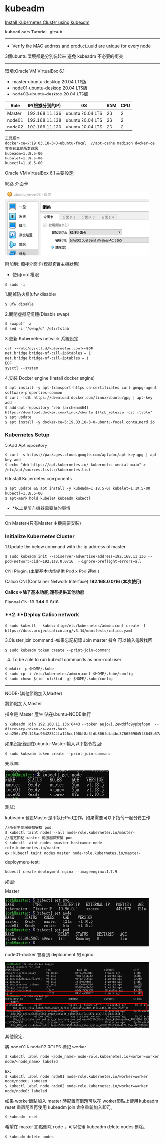# kubeadm

[Install Kubernetes Cluster using kubeadm](https://kubernetes.io/docs/setup/production-environment/tools/kubeadm/install-kubeadm/)

kubectl adm Tutorial -github

---

- Verify the MAC address and product_uuid are unique for every node

3個ubuntu 環境都是分別裝起來 避免 kubeadm 不必要的衝突

---

環境:Oracle VM VirtualBox 6.1

- master-ubuntu-desktop 20.04 LTS版
- node01-ubuntu-desktop 20.04 LTS版
- node02-ubuntu-desktop 20.04 LTS版

|  Role |  IP(根據分到的IP) |  OS |  RAM |  CPU |
| ------------ | ------------ | ------------ | ------------ | ------------ |
|  Master | 192.168.11.136  | ubuntu 20.04 LTS  | 2G |  2 |
| node01  | 192.168.11.138  |  ubuntu 20.04 LTS  | 2G |  2 |
| node02  | 192.168.11.139 |   ubuntu 20.04 LTS | 2G |  2 |

```
工具版本
docker-ce=5:19.03.10~3-0~ubuntu-focal  //apt-cache madison docker-ce  會查到其他版本資訊
kubeadm=1.18.5-00 
kubelet=1.18.5-00 
kubectl=1.18.5-00
```

Oracle VM VirtualBox 6.1 主要設定:

網路 介面卡

![alt tag](https://github.com/shihjosh/kube_test/blob/master/aws-cloud/aws_eks/kubeadm/images/im_01.jpg)

附加到: 橋接介面卡(模擬真實主機狀態)

- 使用root 權限

```
$ sudo -i
```

1.關掉防火牆(ufw disable)

```
$ ufw disable
```

2.關閉虛擬記憶體(Disable swap)

```
$ swapoff -a
$ sed -i '/swap/d' /etc/fstab
```

3.更新 Kubernetes network 系統設定

```
cat >>/etc/sysctl.d/kubernetes.conf<<EOF
net.bridge.bridge-nf-call-ip6tables = 1
net.bridge.bridge-nf-call-iptables = 1
EOF
sysctl --system
```

4.安裝 Docker engine (Install docker engine)

```
$ apt install -y apt-transport-https ca-certificates curl gnupg-agent software-properties-common
$ curl -fsSL https://download.docker.com/linux/ubuntu/gpg | apt-key add -
$ add-apt-repository "deb [arch=amd64] https://download.docker.com/linux/ubuntu $(lsb_release -cs) stable"
$ apt update
$ apt install -y docker-ce=5:19.03.10~3-0~ubuntu-focal containerd.io
```

### Kubernetes Setup

5.Add Apt repository

```
$ curl -s https://packages.cloud.google.com/apt/doc/apt-key.gpg | apt-key add -
$ echo "deb https://apt.kubernetes.io/ kubernetes-xenial main" > /etc/apt/sources.list.d/kubernetes.list
```

6.Install Kubernetes components

```
$ apt update && apt install -y kubeadm=1.18.5-00 kubelet=1.18.5-00 kubectl=1.18.5-00
$ apt-mark hold kubelet kubeadm kubectl
```

- *以上是所有機器需要做的事情

---

On Master-(只有Master 主機需要安裝)

### Initialize Kubernetes Cluster

1.Update the below command with the ip address of master

```
$ sudo kubeadm init --apiserver-advertise-address=192.168.11.136 --pod-network-cidr=192.168.0.0/16  --ignore-preflight-errors=all
```

CNI Plugin: (主要基本功能提供 Pod x Pod 連線 )

Calico CNI (Container Network Interface):**192.168.0.0/16  (本次使用)**

**Calico=>除了基本功能,還有提供其他功能**

Flannel CNI:**10.244.0.0/16**

### **2.**Deploy Calico network

```
$ sudo kubectl --kubeconfig=/etc/kubernetes/admin.conf create -f https://docs.projectcalico.org/v3.14/manifests/calico.yaml
```

3.Cluster join command -如果忘記紀錄 Join master 指令 可以輸入這段找回

```
$ sudo kubeadm token create --print-join-command
```

4. To be able to run kubectl commands as non-root user

```
$ mkdir -p $HOME/.kube
$ sudo cp -i /etc/kubernetes/admin.conf $HOME/.kube/config
$ sudo chown $(id -u):$(id -g) $HOME/.kube/config
```

---

NODE-(其他節點加入Master)

將節點加入 Master

指令是 Master 產生 貼在ubuntu-NODE 執行

```
$ kubeadm join 192.168.11.136:6443 --token aujovi.2ewddfc9ypkqfbp0  --discovery-token-ca-cert-hash sha256:d70c148ac96428574fa146ccf90bf8a3fdb806fdba4bc3766509065f3645b57a
```

如果沒記錄到在ubuntu-Master 輸入以下指令找回:

```
$ sudo kubeadm token create --print-join-command
```

完成圖:

![alt tag](https://github.com/shihjosh/kube_test/blob/master/aws-cloud/aws_eks/kubeadm/images/im_02.jpg)

測試:

kubeadm 預設Master是不執行Pod工作，如果需要可以下指令一起分安工作

```
//所有主伺服器都安排 pod
$ kubectl taint nodes --all node-role.kubernetes.io/master-
//指定節點 master 伺服器都安排 pod
$ kubectl taint nodes <master-hostname> node-role.kubernetes.io/master-
ex：kubectl taint nodes master node-role.kubernetes.io/master-
```

deployment-test:

```
kubectl create deployment nginx --image=nginx:1.7.9
```

如圖:

Master

![alt tag](https://github.com/shihjosh/kube_test/blob/master/aws-cloud/aws_eks/kubeadm/images/im_03.jpg)

node01-docker 會看到 deploument 的 nginx

![alt tag](https://github.com/shihjosh/kube_test/blob/master/aws-cloud/aws_eks/kubeadm/images/im_04.jpg)

其他設定:

將 node01 & node02 ROLES 標記 worker

```
$ kubectl label node <node_name> node-role.kubernetes.io/worker=worker
node/<node_name> labeled

EX:
$ kubectl label node node01 node-role.kubernetes.io/worker=worker
node/node01 labeled
$ kubectl label node node02 node-role.kubernetes.io/worker=worker
node/node02 labeled
```

如果 worker節點加入 master 時配置有問題可以在 worker節點上使用 kubeadm reset 重置配置再使用 kubeadm join 命令重新加入即可。

```
$ kubeadm reset
```

希望在 master 節點刪除 node ，可以使用 kubeadm delete nodes 刪除。

```
$ kubeadm delete nodes
```